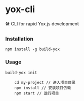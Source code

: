 # yox-cli
🛠️ CLI for rapid Yox.js development

### Installation

```
npm install -g build-yox
```

### Usage
```
build-yox init
```

```
    cd my-project // 进入项目目录
    npm install // 安装项目依赖
    npm start // 运行项目
```